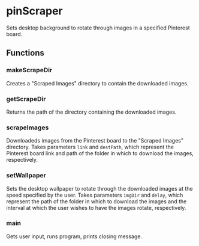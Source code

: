 # pinScraper
Sets desktop background to rotate through images in a specified Pinterest board.

## Functions
### makeScrapeDir
Creates a "Scraped Images" directory to contain the downloaded images.

### getScrapeDir
Returns the path of the directory containing the downloaded images.

### scrapeImages
Downloadeds images from the Pinterest board to the "Scraped Images" directory.
Takes parameters `link` and `destPath`, which represent the Pinterest board link and path of the folder in which to download the images, respectively.

### setWallpaper
Sets the desktop wallpaper to rotate through the downloaded images at the speed specified by the user.
Takes parameters `imgDir` and `delay`, which represent the path of the folder in which to download the images and the interval at which the user wishes to have the images rotate, respectively.

### main
Gets user input, runs program, prints closing message.
